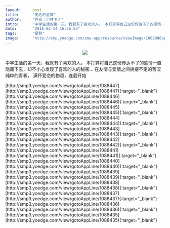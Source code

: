 ```yaml
---
layout:     post
title:      "无名的星群"
author:     "作者：小林キナ"
intro:      "中学生活的第一天，我就有了喜欢的人。 本打算将自己这份传达不了的感情一直隐藏下去，却不小心发现了喜欢的人的秘密… 在友情与爱情之间摇摆不定的苦涩纯粹的青春， 满怀爱恋的物语，连载开始"
date:       "2018-02-14 16:56:52"
tags:       "星群"
image:      "http://smp.yoedge.com/smp-app/resource/viewImage/1002986appline.png"
---
```

<div style="text-align: center">
<p><img src="http://smp.yoedge.com/smp-app/resource/viewImage/1002986appline.png"/></p>
</div>
<p class="post-meta">
<span>中学生活的第一天，我就有了喜欢的人。 本打算将自己这份传达不了的感情一直隐藏下去，却不小心发现了喜欢的人的秘密… 在友情与爱情之间摇摆不定的苦涩纯粹的青春， 满怀爱恋的物语，连载开始</span>
</p>
[http://smp3.yoedge.com/view/gotoAppLine/1088447](http://smp3.yoedge.com/view/gotoAppLine/1088447){:target="_blank"}
[http://smp3.yoedge.com/view/gotoAppLine/1088446](http://smp3.yoedge.com/view/gotoAppLine/1088446){:target="_blank"}
[http://smp3.yoedge.com/view/gotoAppLine/1088445](http://smp3.yoedge.com/view/gotoAppLine/1088445){:target="_blank"}
[http://smp3.yoedge.com/view/gotoAppLine/1088444](http://smp3.yoedge.com/view/gotoAppLine/1088444){:target="_blank"}
[http://smp3.yoedge.com/view/gotoAppLine/1088443](http://smp3.yoedge.com/view/gotoAppLine/1088443){:target="_blank"}
[http://smp3.yoedge.com/view/gotoAppLine/1088442](http://smp3.yoedge.com/view/gotoAppLine/1088442){:target="_blank"}
[http://smp3.yoedge.com/view/gotoAppLine/1088441](http://smp3.yoedge.com/view/gotoAppLine/1088441){:target="_blank"}
[http://smp3.yoedge.com/view/gotoAppLine/1088440](http://smp3.yoedge.com/view/gotoAppLine/1088440){:target="_blank"}
[http://smp3.yoedge.com/view/gotoAppLine/1088439](http://smp3.yoedge.com/view/gotoAppLine/1088439){:target="_blank"}
[http://smp3.yoedge.com/view/gotoAppLine/1088438](http://smp3.yoedge.com/view/gotoAppLine/1088438){:target="_blank"}
[http://smp3.yoedge.com/view/gotoAppLine/1088437](http://smp3.yoedge.com/view/gotoAppLine/1088437){:target="_blank"}
[http://smp3.yoedge.com/view/gotoAppLine/1088436](http://smp3.yoedge.com/view/gotoAppLine/1088436){:target="_blank"}
[http://smp3.yoedge.com/view/gotoAppLine/1088435](http://smp3.yoedge.com/view/gotoAppLine/1088435){:target="_blank"}


